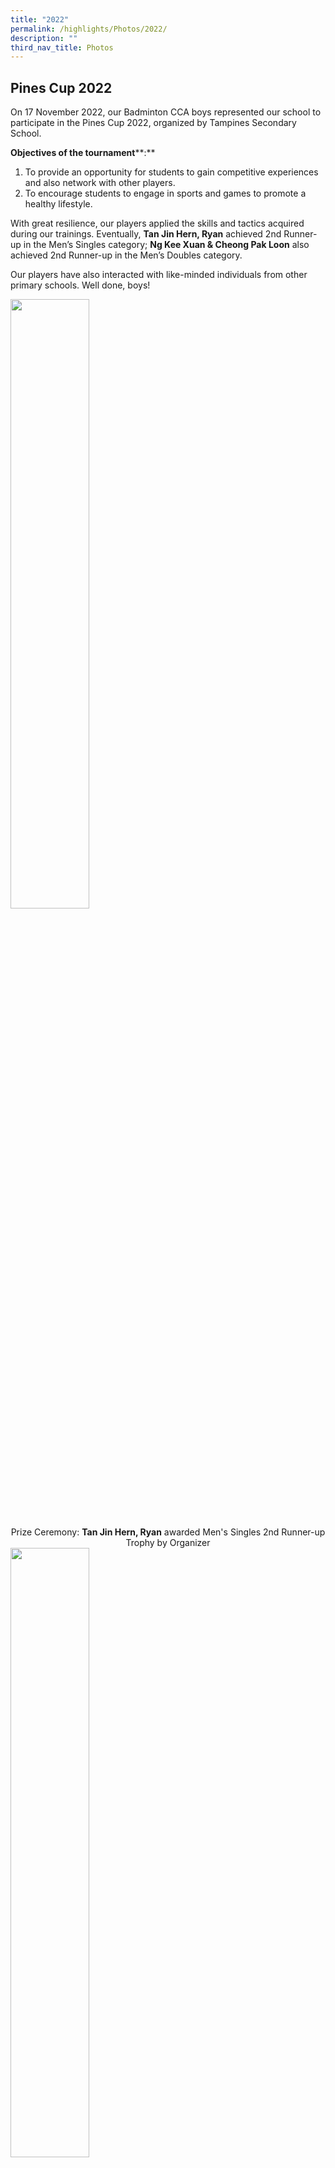 ```yaml
---
title: "2022"
permalink: /highlights/Photos/2022/
description: ""
third_nav_title: Photos
---
```

Pines Cup 2022
--------------

  

On 17 November 2022, our Badminton CCA boys represented our school to participate in the Pines Cup 2022, organized by Tampines Secondary School.

**Objectives of the tournament****:**  

1.  To provide an opportunity for students to gain competitive experiences and also network with other players.
2.  To encourage students to engage in sports and games to promote a healthy lifestyle.

With great resilience, our players applied the skills and tactics acquired during our trainings. Eventually, **Tan Jin Hern, Ryan** achieved 2nd Runner-up in the Men’s Singles category; **Ng Kee Xuan & Cheong Pak Loon** also achieved 2nd Runner-up in the Men’s Doubles category.  
  
Our players have also interacted with like-minded individuals from other primary schools. Well done, boys!

<img src="/images/Pine Cup 1.jpeg" 
     style="width:50%" align="center">

<center>Prize Ceremony: <b>Tan Jin Hern, Ryan</b> awarded Men's Singles 2nd Runner-up Trophy by Organizer</center>
<img src="/images/Pine Cup 2.jpeg" 
     style="width:50%" align="center">  

<center>Prize Ceremony: <b>Ng Kee Xuan & Cheong Pak Loon</b> awarded Men's Doubles 2nd Runner-up Trophy by Organizer</center>

<img src="/images/Pine Cup 3.jpeg" 
     style="width:50%" align="center">  

<center><b>Celebratory Group Photo</b></center>

  

P6 Sports and Outdoor Adventure Camp 
-------------------------------------

  

The P6 Sports and Outdoor Adventure camp was a 2.5 day non-residential camp in school from 18 to 20 October 2022. It has provided an excellent opportunity for students to experience the outdoors and learn many important life skills, such as teamwork, independence, fair play and relationship management. One of the main aim of the camp was to prepare students for secondary school, while instilling in them leadership qualities and the 6 school core values – resilience, care, responsibility, respect, integrity and loyalty.

During the camp, students participated in many activities which enhanced their physical, mental and emotional resilience. Such activities included Archery Tag, Outdoor cooking, Hike at Wallace Trail, building a Trebuchet as their camp craft and other team building games too. They learned to work cooperatively as a team to achieve the objectives of these activities.

At the end of each activity, students were given the time of reflection where group facilitators provide feedback to groups and/or individuals. The time of reflection provides students the platform to understand their strengths and weaknesses. With this understanding, they learn to be a better team players and in hope to mould them to be leaders of the future. 

<b><u>Hiking at Wallace Trail</u></b>

Students spotted many wild animals and insects along their trek at the Wallace Trail. Students learnt more about Dairy Farm at the Wallace Education Centre, where they were also tasked to complete worksheets in their groups. 

<img src="/images/Picture1 P6 Camp.jpg" 
     style="width:30%" align="left"> 
<img src="/images/Picture2 P6 Camp.jpg" 
     style="width:55%"><br> 
 <img src="/images/Picture3 P6 Camp.jpg" 
     style="width:60%" align="left">
<img src="/images/Picture4 P6 Camp.jpg" 
     style="width:30%">

**Archery Tag**

Each student was given an opportunity to practise shooting prior to the game. They learnt the proper way of holding a bow and releasing of the arrow. Students played in teams of 5, amongst their classmates. At the end of the session, students competed in teams against their neighbouring class. 

<img src="/images/Achery Tag1.jpg" 
     style="width:60%" align="left">
<img src="/images/Achery Tag2.jpg" 
     style="width:30%"><br>
<img src="/images/Achery Tag4.jpg" 
     style="width:37%" align="left">
<img src="/images/Achery Tag3.jpg" 
     style="width:55%"><br>
<img src="/images/Achery Tag5.jpg" 
     style="width:45%" align="left">
<img src="/images/Achery Tag6.jpg" 
     style="width:45%">
 
**Outdoor Cooking**

Students were given mass tins and food ingredients for their outdoor cooking activities. Group facilitators aided in setting up of fire so that students could experience cooking as a team safely. Students consumed the dish which they prepared as a group after it has been fully cooked. 

<img src="/images/OutdoorCooking1.jpg" 
     style="width:34%" align="left">
<img src="/images/OutdoorCooking2.jpg" 
     style="width:60%"><br>
<img src="/images/OutdoorCooking3.jpg" 
     style="width:47%" align="left">
<img src="/images/OutdoorCooking4.jpg" 
     style="width:47%"><br> 
<img src="/images/OutdoorCooking5.jpg" 
     style="width:60%" align="left">
<img src="/images/OutdoorCooking6.jpg" 
     style="width:34%"><br>
  
**Break Camp**

The P6 students donned their camp t-shirts on the last day. **THE FINALE!**
<img src="/images/BreakCamp.jpg" 
     style="width:50%"><br>

Primary 5 Outdoor Adventure Camp 2022
-------------------------------------

The Annual Primary 5 Outdoor Adventure Camp is an integral part of the school’s holistic education programme. In alignment with Covid-19 safety management measures, the school organized a non-residential day camp for our P5 cohort, from 1 to 3 June 2022.

The theme of the camp was “Kampong Days @ Concord”. Students worked together in their teams, and as a cohort, fostering important life skills, such as teamwork, independence, resilience and relationship management through outdoor adventure learning activities.

It was also a great bonding session for both the P5 teachers and their students.&nbsp;  

![](/images/p5camp1.jpeg)
<center><strong>Campers successfully built a mini ladder using knots and lashing. What an achievement!</strong></center>

![](/images/p5camp2.jpeg)

<center><strong>Campers worked together to transport a ball using strings and a cup. Pull tight! Walk slowly!</strong></center>

![](/images/p5camp3.jpeg)
<center><strong>Campers embarked on an exploration trail at Keat Hong Park, with Ms Joy Teo. Wonder what fruits and creatures they saw?</strong></center>

![](/images/p5camp4.jpeg)
<center><strong>Campers cooked bee hoon soup outdoors using an atomic cooker and a mess tin. Tasted so good, Yummy!</strong></center>

![](/images/p5camp5.jpeg)
<center><strong>Campers washed utensils after cooking using soap and water. They were having fun!</strong></center>

![](/images/p5camp6.jpeg)
<center><strong>Campers solved difficult puzzles as a team. Amazing teamwork!</strong></center>

![](/images/p5camp7.jpeg)
<center><strong>Campers examined parts of sea mango (also known as pong-pong). An interesting discovery!</strong></center>

![](/images/p5camp8.jpeg)
<center><strong>Daily Reflection about camp experiences to know more about self and others.</strong></center>

![](/images/p5camp9.jpeg)
<center><strong>Campers built the tallest tower balancing on one cup. What a stable and creative structure!</strong></center>

![](/images/p5camp10.jpeg)
<center><strong>Kampong Days@Concord. We will win the war!</strong></center>

(embed video here)


### Map Creation - Outdoor Creation


##### Modular CCA – Outdoor Education  

Objective(s) of the event / programme:
* Be resilient in designing a map that require them to perform a series of unfamiliar tasks.
* Have a heightened awareness of their own and others’ strengths and abilities.
* Be willing to take calculated risk and embrace the spirit of adventure while working with others to create synergy.
* TO HAVE FUN!!

Mode of the event / programme:
* 2 OE teachers facilitated students to create maps for a part of the school compound.
* Mostly conducted outdoors within school compound:
	* Parade Square
	* Koi Pond and Garden
	* Butterfly Garden


<iframe src="https://docs.google.com/presentation/d/e/2PACX-1vSo0yTN49EcaEs8t3t40qJIcDPgCSgfZaJMnb-5FVn5m1O12X3tRrilTS13LmfpjDwvva_hFs2BOsNS/embed?start=false&amp;loop=false&amp;delayms=3000" frameborder="0" width="960" height="569" allowfullscreen="true"></iframe>


Summary of the activities involved:
* Students were first introduced to the purpose of map reading.
* Using what students have acquired in their previous years on orienteering, students applied the use of pacing, scaling and map legend to design a map.
* Throughout the 4 weeks, students were facilitated to reflect on their performance to gain an understanding about self-awareness, social awareness and relationship management.

Levels of students involved (if any):
* Primary 6 cohort

![](/images/Map%20Creation.jpeg)

Link to the school mission / vision / motto / creed:  

•Vision: Map creation as a group harmoniously enriches the minds of students to apply knowledge&nbsp; &nbsp;and skills acquired for practical use in outdoor activities, as well as honing the determined spirit in&nbsp;them to complete an unfamiliar task.

•Motto: The application of mathematics during measurements and scaling ignites the passion of learning as students find relevance and real-world application of what they learn in school.

•Creed: Successive improvement of their maps would promote students’ confidence and belief in&nbsp; &nbsp;themselves that they were able to achieve more as a team, soaring to greater heights together.

  

### Scientist-in-School Programme 2021


We are honored to partner Dr Ashar, an A\* STAR scientist, since we implemented the above programme in November 2011. As part of our school’s Science &amp; Education Career Guidance programme, Dr Ashar shared his educational life journey as well as his career path as a Scientist with two Primary 5 classes. Besides being able to see him via zoom meetings, students got to clarify more on a Scientist’s role and work! Some even took the opportunity to ask him on Science topics beyond their syllabus! Those who were not able to ask questions within the one-hour session could actually continue to engage Dr Ashar through padlet.

![](/images/scizoom.jpeg)

<strong><center>Online ZOOM session with Dr Ashar, facilitated by our Science teacher.</center></strong>

 In addition, Dr Ashar helped review some of our existing Science outdoor trail lessons and offer his advice. He also designed and conducted an enrichment lesson on Electromagnets for 20 selected Primary 4, 5 and 6 students. This lesson covered contents beyond the Primary Science syllabus and consisted of hands-on activity using a mini resource kit.
 
 ![](/images/Photo%202.png)
 
<strong><center>Dr Ashar demonstrating how to use the given resource kit via ZOOM</center></strong>

![](/images/Photo%203.png)

<strong><center>Teaching slides that were shared by Dr Ashar.</center></strong>

Moving forward in 2022, we will continue our partnership with Dr Ashar to bring forth more exciting and enriching programme for our students!

### CNY Celebrations on 31st Jan

<iframe allowfullscreen="true" height="569" width="960" frameborder="0" src="https://docs.google.com/presentation/d/e/2PACX-1vSUveGbf9AqNHf34kBhGrLnbw75YD08EXI-XO0lcqyr-uedpLbF4D4b1n_ASvf5712vXvvAlJLFe1Mi/embed?start=false&amp;loop=false&amp;delayms=3000"></iframe>

The theme of this year’s Chinese New Year Celebration is Adaptive Resilience, Continued Prosperity. Students were introduced to the customs and traditions of Chinese New Year as well as the new norm of Chinese New Year Celebration in this period of pandemic times through the virtual skit put up by the staff and students. Concord’s school values of Responsibility and Resilience were reinforced through the various segment within the virtual celebration. Time was set aside for Form teachers and Co-form teachers to bond with their class through the class bonding activities planned by them for their students. The celebration ended on a high note with the Chinese New Year mascot, God of Fortune and 2 Tigers, making their appearances in the classrooms, sending well wishes to the Concordians, wishing them an abundance of joy, happiness and prosperity in the Year of the Tiger.&nbsp;

### Week 1 Back to School

<iframe src="https://docs.google.com/presentation/d/e/2PACX-1vQOveabjVV6ibOrU3AQQyrY3GOCyG0fQRRcW2xzPNQXOyWVc0JeCGNZdsyfthQ7876IngNf6uZM9wnm/embed?start=false&amp;loop=false&amp;delayms=3000" frameborder="0" width="960" height="569" allowfullscreen="true"></iframe>

During the 1st week of 2022, the students in Concord Primary welcomed their new P1 Concordians. The young Concordians were paired up with their P6 seniors who showed them the many places in school and helped them during their recess as part of the school’s “P1/P6&nbsp; recess buddy” programme. Meanwhile the other students experienced special, customised programmes and activities which enabled them to ease into the new year with their new teachers and classmates. They had class bonding activities, social skill lessons, leadership based activities too. This included the nomination of the various class and school student leaders plus re-visiting the important school rules. It was definitely an eventful and enriching 1st week of school for everyone.

### P1 First Day of School


<iframe allowfullscreen="true" height="569" width="960" frameborder="0" src="https://docs.google.com/presentation/d/e/2PACX-1vQWMU9Sye8XZouJyDfMAvyLuVcRynIUF4xm6Q9sY1gfc2TXd54DYjUSULQi4hFghcLxZMab6wT6V6Go/embed?start=false&amp;loop=false&amp;delayms=3000"></iframe>

Concord primary welcomed our new P1 Concordians and their parents on the 4th January 2022. The young Cocordians and their parents were treated to a special programme which introduced the students to primary school life. Introductory briefings were also conducted to the parents to highlight the important events and&nbsp;specific logistical details such as the ‘Do’s and Don’ts’ at the canteen, morning assembly and dismissal procedures, and other classroom and school related procedures. The P1 Concordians and their parents experienced their first ever recess in a primary school too. With the man food choices available, they navigated their way through their options and hard a wonderful time together. Along the way, they also met up with our school mascots, Connor and Caylee.

<center><b>Buddies bonding over food</b></center>
<span style="color:#1A39DF"><b>The completed opt-out form is to be submitted by 21/01/2023.</b></span>